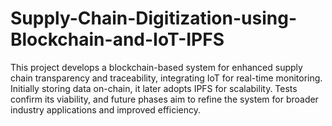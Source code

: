 # Supply-Chain-Digitization-using-Blockchain-and-IoT-IPFS
This project develops a blockchain-based system for enhanced supply chain transparency and traceability, integrating IoT for real-time monitoring. Initially storing data on-chain, it later adopts IPFS for scalability. Tests confirm its viability, and future phases aim to refine the system for broader industry applications and improved efficiency.
